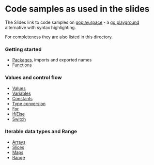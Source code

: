 # Code samples as used in the slides

The Slides link to code samples on [goplay.space](https://goplay.space) - a [go
playground](https://play.golang.org/) alternative with syntax highlighting.

For completeness they are also listed in this directory.

### Getting started

-   [Packages](packages.go), imports and exported names
-   [Functions](functions.go)

### Values and control flow

-   [Values](values.go)
-   [Variables](variables.go)
-   [Constants](constants.go)
-   [Type conversion](type_conversion.go)
-   [For](for.go)
-   [If/Else](if_else.go)
-   [Switch](switch.go)

### Iterable data types and Range

-   [Arrays](arrays.go)
-   [Slices](slices.go)
-   [Maps](maps.go)
-   [Range](range.go)
